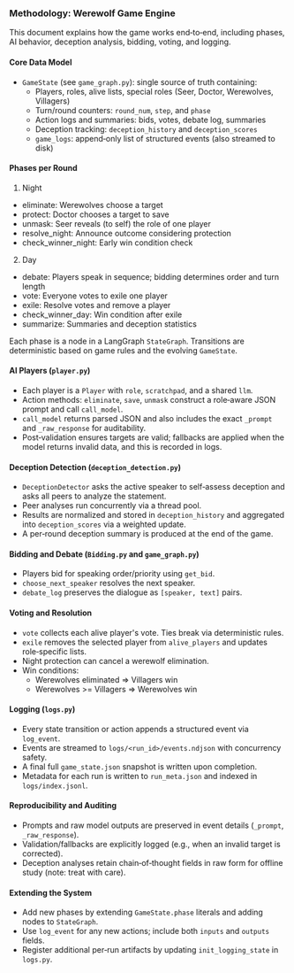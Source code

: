 ### Methodology: Werewolf Game Engine

This document explains how the game works end‑to‑end, including phases, AI behavior, deception analysis, bidding, voting, and logging.

#### Core Data Model

- `GameState` (see `game_graph.py`): single source of truth containing:
  - Players, roles, alive lists, special roles (Seer, Doctor, Werewolves, Villagers)
  - Turn/round counters: `round_num`, `step`, and `phase`
  - Action logs and summaries: bids, votes, debate log, summaries
  - Deception tracking: `deception_history` and `deception_scores`
  - `game_logs`: append‑only list of structured events (also streamed to disk)

#### Phases per Round

1) Night
- eliminate: Werewolves choose a target
- protect: Doctor chooses a target to save
- unmask: Seer reveals (to self) the role of one player
- resolve_night: Announce outcome considering protection
- check_winner_night: Early win condition check

2) Day
- debate: Players speak in sequence; bidding determines order and turn length
- vote: Everyone votes to exile one player
- exile: Resolve votes and remove a player
- check_winner_day: Win condition after exile
- summarize: Summaries and deception statistics

Each phase is a node in a LangGraph `StateGraph`. Transitions are deterministic based on game rules and the evolving `GameState`.

#### AI Players (`player.py`)

- Each player is a `Player` with `role`, `scratchpad`, and a shared `llm`.
- Action methods: `eliminate`, `save`, `unmask` construct a role‑aware JSON prompt and call `call_model`.
- `call_model` returns parsed JSON and also includes the exact `_prompt` and `_raw_response` for auditability.
- Post‑validation ensures targets are valid; fallbacks are applied when the model returns invalid data, and this is recorded in logs.

#### Deception Detection (`deception_detection.py`)

- `DeceptionDetector` asks the active speaker to self‑assess deception and asks all peers to analyze the statement.
- Peer analyses run concurrently via a thread pool.
- Results are normalized and stored in `deception_history` and aggregated into `deception_scores` via a weighted update.
- A per‑round deception summary is produced at the end of the game.

#### Bidding and Debate (`Bidding.py` and `game_graph.py`)

- Players bid for speaking order/priority using `get_bid`.
- `choose_next_speaker` resolves the next speaker.
- `debate_log` preserves the dialogue as `[speaker, text]` pairs.

#### Voting and Resolution

- `vote` collects each alive player's vote. Ties break via deterministic rules.
- `exile` removes the selected player from `alive_players` and updates role‑specific lists.
- Night protection can cancel a werewolf elimination.
- Win conditions: 
  - Werewolves eliminated => Villagers win
  - Werewolves >= Villagers => Werewolves win

#### Logging (`logs.py`)

- Every state transition or action appends a structured event via `log_event`.
- Events are streamed to `logs/<run_id>/events.ndjson` with concurrency safety.
- A final full `game_state.json` snapshot is written upon completion.
- Metadata for each run is written to `run_meta.json` and indexed in `logs/index.jsonl`.

#### Reproducibility and Auditing

- Prompts and raw model outputs are preserved in event details (`_prompt`, `_raw_response`).
- Validation/fallbacks are explicitly logged (e.g., when an invalid target is corrected).
- Deception analyses retain chain‑of‑thought fields in raw form for offline study (note: treat with care).

#### Extending the System

- Add new phases by extending `GameState.phase` literals and adding nodes to `StateGraph`.
- Use `log_event` for any new actions; include both `inputs` and `outputs` fields.
- Register additional per‑run artifacts by updating `init_logging_state` in `logs.py`.